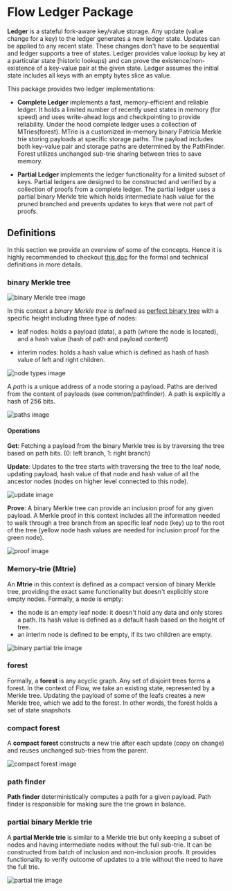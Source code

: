# Flow Ledger Package

**Ledger** is a stateful fork-aware key/value storage. Any update (value change for a key) to the ledger generates a new ledger state. Updates can be applied to any recent state. These changes don't have to be sequential and ledger supports a tree of states. Ledger provides value lookup by key at a particular state (historic lookups) and can prove the existence/non-existence of a key-value pair at the given state. Ledger assumes the initial state includes all keys with an empty bytes slice as value.

This package provides two ledger implementations:

- **Complete Ledger** implements a fast, memory-efficient and reliable ledger. It holds a limited number of recently used states in memory (for speed) and uses write-ahead logs and checkpointing to provide reliability. Under the hood complete ledger uses a collection of MTries(forest). MTrie is a customized in-memory binary Patricia Merkle trie storing payloads at specific storage paths. The payload includes both key-value pair and storage paths are determined by the PathFinder. Forest utilizes unchanged sub-trie sharing between tries to save memory.

- **Partial Ledger** implements the ledger functionality for a limited subset of keys. Partial ledgers are designed to be constructed and verified by a collection of proofs from a complete ledger. The partial ledger uses a partial binary Merkle trie which holds intermediate hash value for the pruned branched and prevents updates to keys that were not part of proofs.

## Definitions
In this section we provide an overview of some of the concepts. Hence it is highly recommended to checkout [this doc](https://github.com/onflow/flow-go/blob/master/ledger/complete/mtrie/README.md) for the formal and technical definitions in more details.

### binary Merkle tree

![binary Merkle tree image](/ledger/docs/binary_merkle_tree.png?raw=true "binary Merkle tree" )

In this context a *binary Merkle tree* is defined as [perfect binary tree](https://xlinux.nist.gov/dads/HTML/perfectBinaryTree.html) with a specific height including three type of nodes:

- leaf nodes: holds a payload (data), a path (where the node is located), and a hash value (hash of path and payload content)

- interim nodes: holds a hash value which is defined as hash of hash value of left and right children.

![node types image](/ledger/docs/node_types.png)

A *path* is a unique address of a node storing a payload. Paths are derived from the content of payloads (see common/pathfinder). A path is explicitly a hash of 256 bits.  

![paths image](/ledger/docs/paths.png?raw=true "paths")

#### Operations

**Get**: Fetching a payload from the binary Merkle tree is by traversing the tree based on path bits. (0: left branch, 1: right branch)

**Update**: Updates to the tree starts with traversing the tree to the leaf node, updating payload, hash value of that node and hash value of all the ancestor nodes (nodes on higher level connected to this node).

![update image](/ledger/docs/tree_update.gif?raw=true "update")

**Prove**: A binary Merkle tree can provide an inclusion proof for any given payload. A Merkle proof in this context includes all the information needed to walk through a tree branch from an specific leaf node (key) up to the root of the tree (yellow node hash values are needed for inclusion proof for the green node).

![proof image](/ledger/docs/proof.png?raw=true "proof")

### Memory-trie (Mtrie)
An **Mtrie** in this context is defined as a compact version of binary Merkle tree, providing the exact same functionality but doesn't explicitly store empty nodes. Formally, a node is empty: 
* the node is an empty leaf node: it doesn't hold any data and only stores a path. Its hash value is defined as a default hash based on the height of tree.
* an interim node is defined to be empty, if its two children are empty. 

![binary partial trie image](/ledger/docs/trie_update.gif?raw=true "binary partial trie")

### forest 
Formally, a **forest** is any acyclic graph. Any set of disjoint trees forms a forest. In the context of Flow, we take an existing state, represented by a Merkle tree. Updating the payload of some of the leafs creates a new Merkle tree, which we add to the forest. In other words, the forest holds a set of state snapshots

### compact forest 
A **compact forest** constructs a new trie after each update (copy on change) and reuses unchanged sub-tries from the parent.

![compact forest image](/ledger/docs/reuse_sub_trees.gif?raw=true "compact forest")

### path finder 
**Path finder** deterministically computes a path for a given payload. Path finder is responsible for making sure the trie grows in balance.

### partial binary Merkle trie
A **partial Merkle trie** is similar to a Merkle trie but only keeping a subset of nodes and having intermediate nodes without the full sub-trie. It can be constructed from batch of inclusion and non-inclusion proofs. It provides functionality to verify outcome of updates to a trie without the need to have the full trie.

![partial trie image](/ledger/docs/partial_trie.png?raw=true "partial trie")
